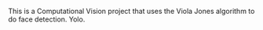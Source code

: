 This is a Computational Vision project that uses the Viola Jones algorithm to do face detection. Yolo.